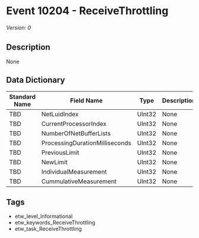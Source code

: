 # Event 10204 - ReceiveThrottling
###### Version: 0

## Description
None

## Data Dictionary
|Standard Name|Field Name|Type|Description|Sample Value|
|---|---|---|---|---|
|TBD|NetLuidIndex|UInt32|None|`None`|
|TBD|CurrentProcessorIndex|UInt32|None|`None`|
|TBD|NumberOfNetBufferLists|UInt32|None|`None`|
|TBD|ProcessingDurationMilliseconds|UInt32|None|`None`|
|TBD|PreviousLimit|UInt32|None|`None`|
|TBD|NewLimit|UInt32|None|`None`|
|TBD|IndividualMeasurement|UInt32|None|`None`|
|TBD|CummulativeMeasurement|UInt32|None|`None`|

## Tags
* etw_level_Informational
* etw_keywords_ReceiveThrottling
* etw_task_ReceiveThrottling